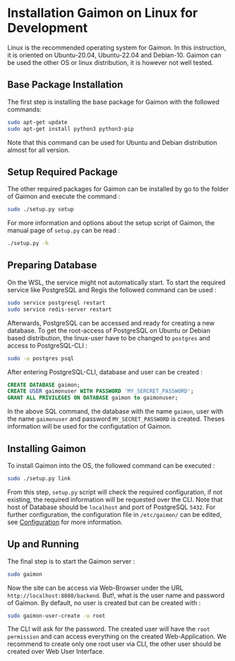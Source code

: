 # Installation Gaimon on Linux for Development

Linux is the recommended operating system for Gaimon.
In this instruction, it is oriented on Ubuntu-20.04, Ubuntu-22.04
and Debian-10. Gaimon can be used the other OS or linux distribution,
it is however not well tested.


## Base Package Installation

The first step is installing the base package for Gaimon with the
followed commands:

```bash
sudo apt-get update
sudo apt-get install python3 python3-pip
```

Note that this command can be used for Ubuntu and Debian distribution
almost for all version.

## Setup Required Package

The other required packages for Gaimon can be installed by go to the
folder of Gaimon and execute the command :

```bash
sudo ./setup.py setup
```

For more information and options about the setup script of Gaimon,
the manual page of `setup.py` can be read :

```bash
./setup.py -h
```

## Preparing Database

On the WSL, the service might not automatically start. To start the
required service like PostgreSQL and Regis the followed command can be used :

```bash
sudo service postgresql restart
sudo service redis-server restart
```

Afterwards, PostgreSQL can be accessed and ready for creating a new database.
To get the root-access of PostgreSQL on Ubuntu or Debian based distribution,
the linux-user have to be changed to `postgres` and access to PostgreSQL-CLI :

```bash
sudo -u postgres psql 
```

After entering PostgreSQL-CLI, database and user can be created :

```SQL
CREATE DATABASE gaimon;
CREATE USER gaimonuser WITH PASSWORD 'MY_SERCRET_PASSWORD';
GRANT ALL PRIVILEGES ON DATABASE gaimon to gaimonuser;
```

In the above SQL command, the database with the name `gaimon`, user with
the name `gaimonuser` and password `MY_SECRET_PASSWORD` is created.
Theses information will be used for the configutation of Gaimon.

## Installing Gaimon

To install Gaimon into the OS, the followed command can be executed :

```bash
sudo ./setup.py link
```

From this step, `setup.py` script will check the required configuration,
if not existing, the required information will be requested over the CLI.
Note that host of Database should be `localhost` and port of PostgreSQL `5432`.
For further configuration, the configuration file in `/etc/gaimon/`
can be edited, see [Configuration](configuration/README.md) for more information.

## Up and Running

The final step is to start the Gaimon server :

```bash
sudo gaimon
```

Now the site can be access via Web-Browser under the URL
`http://localhost:8080/backend`. But!, what is the user name
and password of Gaimon. By default, no user is created but
can be created with :

```bash
sudo gaimon-user-create -u root
```

The CLI will ask for the password. The created user will have the
`root permission` and can access everything on the created Web-Application.
We recommend to create only one root user via CLI, the other user
should be created over Web User Interface.

